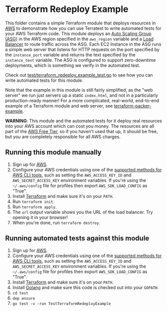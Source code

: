 # Terraform Redeploy Example

This folder contains a simple Terraform module that deploys resources in [AWS](https://aws.amazon.com/) to demonstrate
how you can use Terratest to write automated tests for your AWS Terraform code. This module deploys an [Auto Scaling
Group (ASG)](https://docs.aws.amazon.com/autoscaling/ec2/userguide/AutoScalingGroup.html) in the AWS region specified
in the `aws_region` variable and a [Load Balancer](https://aws.amazon.com/elasticloadbalancing/) to route traffic
across the ASG. Each EC2 Instance in the ASG runs a simple web server that listens for HTTP requests on the port
specified by the `instance_port` variable and returns the text specified by the `instance_text` variable. The ASG is
configured to support zero-downtime deployments, which is something we verify in the automated test.

Check out [test/terraform_redeploy_example_test.go](https://github.com/terraform-modules-krish/terratest/blob/v0.24.2/test/terraform_redeploy_example_test.go) to see how you can write
automated tests for this module.

Note that the example in this module is still fairly simplified, as the "web server" we run just servers up a static
`index.html`, and not in a particularly production-ready manner! For a more complicated, real-world, end-to-end
example of a Terraform module and web server, see [terraform-packer-example](https://github.com/terraform-modules-krish/terratest/blob/v0.24.2/examples/terraform-packer-example).

**WARNING**: This module and the automated tests for it deploy real resources into your AWS account which can cost you
money. The resources are all part of the [AWS Free Tier](https://aws.amazon.com/free/), so if you haven't used that up,
it should be free, but you are completely responsible for all AWS charges.





## Running this module manually

1. Sign up for [AWS](https://aws.amazon.com/).
1. Configure your AWS credentials using one of the [supported methods for AWS CLI
   tools](https://docs.aws.amazon.com/cli/latest/userguide/cli-chap-getting-started.html), such as setting the
   `AWS_ACCESS_KEY_ID` and `AWS_SECRET_ACCESS_KEY` environment variables. If you're using the `~/.aws/config` file for profiles then export `AWS_SDK_LOAD_CONFIG` as "True".
1. Install [Terraform](https://www.terraform.io/) and make sure it's on your `PATH`.
1. Run `terraform init`.
1. Run `terraform apply`.
1. The `url` output variable shows you the URL of the load balancer. Try opening it in your browser!
1. When you're done, run `terraform destroy`.




## Running automated tests against this module

1. Sign up for [AWS](https://aws.amazon.com/).
1. Configure your AWS credentials using one of the [supported methods for AWS CLI
   tools](https://docs.aws.amazon.com/cli/latest/userguide/cli-chap-getting-started.html), such as setting the
   `AWS_ACCESS_KEY_ID` and `AWS_SECRET_ACCESS_KEY` environment variables. If you're using the `~/.aws/config` file for profiles then export `AWS_SDK_LOAD_CONFIG` as "True".
1. Install [Terraform](https://www.terraform.io/) and make sure it's on your `PATH`.
1. Install [Golang](https://golang.org/) and make sure this code is checked out into your `GOPATH`.
1. `cd test`
1. `dep ensure`
1. `go test -v -run TestTerraformRedeployExample`
